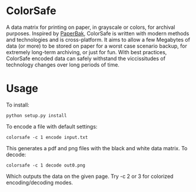 # ColorSafe

A data matrix for printing on paper, in grayscale or colors, for archival purposes. Inspired by [PaperBak](https://github.com/Rupan/paperbak), ColorSafe is written with modern methods and technologies and is cross-platform. It aims to allow a few Megabytes of data (or more) to be stored on paper for a worst case scenario backup, for extremely long-term archiving, or just for fun. With best practices, ColorSafe encoded data can safely withstand the viccissitudes of technology changes over long periods of time.

# Usage

To install:

``python setup.py install``

To encode a file with default settings:

``colorsafe -c 1 encode input.txt``

This generates a pdf and png files with the black and white data matrix. To decode:

``colorsafe -c 1 decode out0.png``

Which outputs the data on the given page. Try -c 2 or 3 for colorized encoding/decoding modes.
